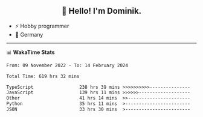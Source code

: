 <h2 align="center">👋 Hello! I'm Dominik.</h2>

- ⚡ Hobby programmer
- 📍 Germany

---
📊 **WakaTime Stats**
<!--START_SECTION:waka-->

```txt
From: 09 November 2022 - To: 14 February 2024

Total Time: 619 hrs 32 mins

TypeScript                 238 hrs 39 mins >>>>>>>>>>---------------   38.52 %
JavaScript                 139 hrs 11 mins >>>>>>-------------------   22.47 %
Other                      41 hrs 14 mins  >>-----------------------   06.66 %
Python                     35 hrs 11 mins  >------------------------   05.68 %
JSON                       33 hrs 30 mins  >------------------------   05.41 %
```

<!--END_SECTION:waka-->
